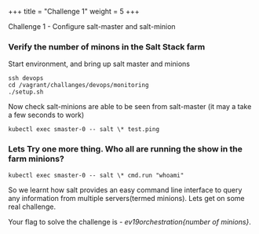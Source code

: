 +++
title = "Challenge 1"
weight = 5
+++

Challenge 1 - Configure salt-master and salt-minion

### 

### Verify the number of minons in the Salt Stack farm

Start environment, and bring up salt master and minions 

```
ssh devops
cd /vagrant/challanges/devops/monitoring
./setup.sh
```

Now check salt-minions are able to be seen from salt-master (it may a take a few seconds to work)

```
kubectl exec smaster-0 -- salt \* test.ping
```

### Lets Try one more thing. Who all are running the show in the farm minions?

```
kubectl exec smaster-0 -- salt \* cmd.run "whoami"
```

So we learnt how salt provides an easy command line interface to query any information from multiple servers(termed minions). Lets get on some real challenge.

Your flag to solve the challenge is - *ev19orchestration{number of minions}*. 
